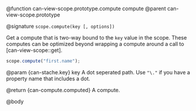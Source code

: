@function can-view-scope.prototype.compute compute
@parent can-view-scope.prototype

@signature `scope.compute(key [, options])`

Get a compute that is two-way bound to the `key` value in the scope. These computes
can be optimized beyond wrapping a compute around a call to [can-view-scope::get].

```js
scope.compute("first.name");
```

@param {can-stache.key} key A dot seperated path.  Use `"\."` if you have a
property name that includes a dot.

@return {can-compute.computed} A compute.

@body
